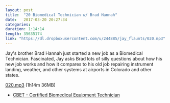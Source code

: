```yaml
---
layout: post
title:  "20 Biomedical Technician w/ Brad Hannah"
date:   2017-03-20 20:27:34
categories: 
duration: 1:14:14
length: 35635174
link: "https://dl.dropboxusercontent.com/u/244885/jay_flaunts/020.mp3"
---
```


Jay's brother Brad Hannah just started a new job as a Biomedical Technician.
Fascinated, Jay asks Brad lots of silly questions
about how his new job works and how it 
compares to his old job repairing instrument landing, weather, and other systems
at airports in Colorado and other states.

<a href="{{site.dropbox_url}}/020.mp3" target="_blank">020.mp3</a> (1h14m 36MB) 

* <a href="http://www.aami.org/professionaldevelopment/content.aspx?ItemNumber=1938">CBET - Certified Biomedical Equipment Technician</a>

